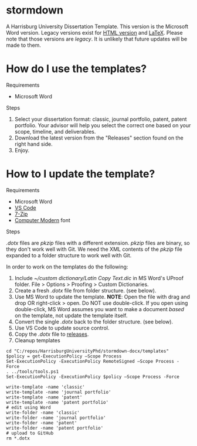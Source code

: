 # stormdown

A Harrisburg University Dissertation Template.
This version is the Microsoft Word version.
Legacy versions exist for [HTML version](https://github.com/HarrisburgUniversityPhd/stormdown-html) and [LaTeX](https://github.com/HarrisburgUniversityPhd/stormdown-latex).
Please note that those versions are _legacy_.
It is unlikely that future updates will be made to them.

# How do I use the templates?

Requirements

* Microsoft Word

Steps

1. Select your dissertation format: classic, journal portfolio, patent, patent portfolio.
   Your advisor will help you select the correct one based on your scope, timeline, and deliverables.
2. Download the latest version from the "Releases" section found on the right hand side.
3. Enjoy.

# How to I update the template?

Requirements

* Microsoft Word
* [VS Code](https://code.visualstudio.com/)
* [7-Zip](https://www.7-zip.org/)
* [Computer Modern](https://www.fontsquirrel.com/fonts/computer-modern) font 

Steps

_.dotx_ files are _pkzip_ files with a different extension.
_pkzip_ files are binary, so they don't work well with Git.
We need the XML contents of the _pkzip_ file expanded to a folder structure to work well with Git.

In order to work on the templates do the following:

1. Include _~/custom dictionary/Latin Copy Text.dic_ in MS Word's UProof folder.
   File > Options > Proofing > Custom Dictionaries.
2. Create a fresh _.dotx_ file from folder structure.
   (see below).
3. Use MS Word to update the template.
   **NOTE**: Open the file with drag and drop OR right-click > open.
   Do NOT use double-click.
   If you open using double-click, MS Word assumes you want to make a document _based_ on the template, not update the template itself.
4. Convert the single _.dotx_ back to the folder structure.
   (see below).
5. Use VS Code to update source control.
6. Copy the _.dotx_ file to [releases](https://github.com/HarrisburgUniversityPhd/stormdown-docx/releases).
7. Cleanup templates

```{powershell}
cd "C:/repos/HarrisburgUniversityPhd/stormdown-docx/templates"
$policy = get-ExecutionPolicy –Scope Process
Set-ExecutionPolicy -ExecutionPolicy RemoteSigned –Scope Process -Force
. ../tools/tools.ps1
Set-ExecutionPolicy -ExecutionPolicy $policy –Scope Process -Force

write-template -name 'classic'
write-template -name 'journal portfolio'
write-template -name 'patent'
write-template -name 'patent portfolio'
# edit using Word
write-folder -name 'classic'
write-folder -name 'journal portfolio'
write-folder -name 'patent'
write-folder -name 'patent portfolio'
# upload to GitHub
rm *.dotx
```
